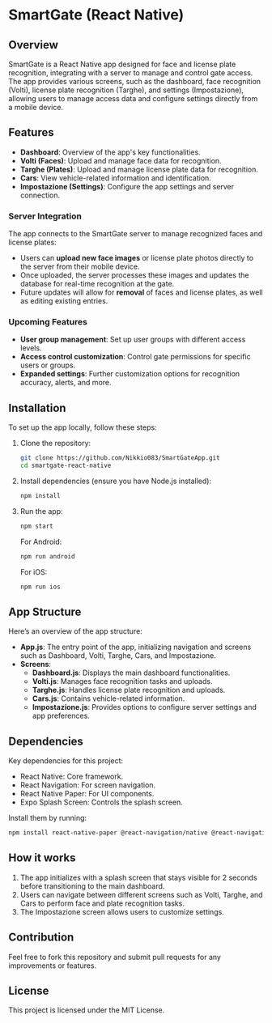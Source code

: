 # SmartGate (React Native)

## Overview
SmartGate is a React Native app designed for face and license plate recognition, integrating with a server to manage and control gate access. The app provides various screens, such as the dashboard, face recognition (Volti), license plate recognition (Targhe), and settings (Impostazione), allowing users to manage access data and configure settings directly from a mobile device.

## Features
- **Dashboard**: Overview of the app's key functionalities.
- **Volti (Faces)**: Upload and manage face data for recognition.
- **Targhe (Plates)**: Upload and manage license plate data for recognition.
- **Cars**: View vehicle-related information and identification.
- **Impostazione (Settings)**: Configure the app settings and server connection.

### Server Integration
The app connects to the SmartGate server to manage recognized faces and license plates:
- Users can **upload new face images** or license plate photos directly to the server from their mobile device. 
- Once uploaded, the server processes these images and updates the database for real-time recognition at the gate.
- Future updates will allow for **removal** of faces and license plates, as well as editing existing entries.

### Upcoming Features
- **User group management**: Set up user groups with different access levels.
- **Access control customization**: Control gate permissions for specific users or groups.
- **Expanded settings**: Further customization options for recognition accuracy, alerts, and more.

## Installation
To set up the app locally, follow these steps:

1. Clone the repository:
    ```bash
    git clone https://github.com/Nikkio083/SmartGateApp.git
    cd smartgate-react-native
    ```
2. Install dependencies (ensure you have Node.js installed):
    ```bash
    npm install
    ```
3. Run the app:
    ```bash
    npm start
    ```
   For Android:
    ```bash
    npm run android
    ```
   For iOS:
    ```bash
    npm run ios
    ```

## App Structure
Here’s an overview of the app structure:

- **App.js**: The entry point of the app, initializing navigation and screens such as Dashboard, Volti, Targhe, Cars, and Impostazione.
- **Screens**:
  - **Dashboard.js**: Displays the main dashboard functionalities.
  - **Volti.js**: Manages face recognition tasks and uploads.
  - **Targhe.js**: Handles license plate recognition and uploads.
  - **Cars.js**: Contains vehicle-related information.
  - **Impostazione.js**: Provides options to configure server settings and app preferences.

## Dependencies
Key dependencies for this project:
- React Native: Core framework.
- React Navigation: For screen navigation.
- React Native Paper: For UI components.
- Expo Splash Screen: Controls the splash screen.

Install them by running:
```bash
npm install react-native-paper @react-navigation/native @react-navigation/native-stack expo-splash-screen
```

## How it works
1. The app initializes with a splash screen that stays visible for 2 seconds before transitioning to the main dashboard.
2. Users can navigate between different screens such as Volti, Targhe, and Cars to perform face and plate recognition tasks.
3. The Impostazione screen allows users to customize settings.


## Contribution
Feel free to fork this repository and submit pull requests for any improvements or features.

## License
This project is licensed under the MIT License.
